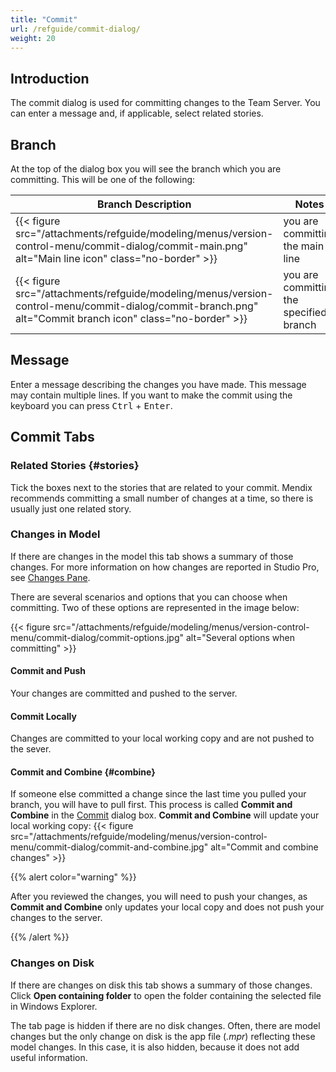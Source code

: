 ```yaml
---
title: "Commit"
url: /refguide/commit-dialog/
weight: 20
---
```


## Introduction

The commit dialog is used for committing changes to the Team Server. You can enter a message and, if applicable, select related stories.

## Branch

At the top of the dialog box you will see the branch which you are committing. This will be one of the following:

| Branch Description | Notes |
| --- | --- |
| {{< figure src="/attachments/refguide/modeling/menus/version-control-menu/commit-dialog/commit-main.png" alt="Main line icon" class="no-border" >}} |  you are committing the main line |
| {{< figure src="/attachments/refguide/modeling/menus/version-control-menu/commit-dialog/commit-branch.png" alt="Commit branch icon" class="no-border" >}} |  you are committing the specified branch |

## Message

Enter a message describing the changes you have made. This message may contain multiple lines. If you want to make the commit using the keyboard you can press <kbd>Ctrl</kbd> + <kbd>Enter</kbd>.

## Commit Tabs

### Related Stories {#stories}

Tick the boxes next to the stories that are related to your commit. Mendix recommends committing a small number of changes at a time, so there is usually just one related story.

### Changes in Model

If there are changes in the model this tab shows a summary of those changes. For more information on how changes are reported in Studio Pro, see [Changes Pane](/refguide/changes-pane/).

There are several scenarios and options that you can choose when committing. Two of these options are represented in the image below:

{{< figure src="/attachments/refguide/modeling/menus/version-control-menu/commit-dialog/commit-options.jpg" alt="Several options when committing" >}}

#### Commit and Push

Your changes are committed and pushed to the server.

#### Commit Locally

Changes are committed to your local working copy and are not pushed to the sever.

#### Commit and Combine {#combine}

If someone else committed a change since the last time you pulled your branch, you will have to pull first. This process is called **Commit and Combine** in the [Commit](/refguide/commit-dialog/) dialog box. **Commit and Combine** will update your local working copy:
{{< figure src="/attachments/refguide/modeling/menus/version-control-menu/commit-dialog/commit-and-combine.jpg" alt="Commit and combine changes" >}}

{{% alert color="warning" %}}

After you reviewed the changes, you will need to push your changes, as **Commit and Combine** only updates your local copy and does not push your changes to the server. 

{{% /alert %}}

### Changes on Disk

If there are changes on disk this tab shows a summary of those changes. Click **Open containing folder** to open the folder containing the selected file in Windows Explorer.

The tab page is hidden if there are no disk changes. Often, there are model changes but the only change on disk is the app file (*.mpr*) reflecting these model changes. In this case, it is also hidden, because it does not add useful information.
